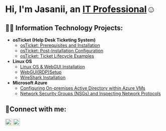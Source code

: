 <h1>Hi, I'm Jasanii, an <a href="https://linkedin.com/in/Josh">IT Professional</a>☺</h1>

<h2>👨‍💻 Information Technology Projects:</h2>

- <b>osTicket (Help Desk Ticketing System)</b>
  - [osTicket: Prerequisites and Installation](https://github.com/JasaniiFreemanIT/osticket-prereqs)
  - [osTicket: Post-Installation Configuration](https://github.com/JasaniiFreemanIT/post-install-config)
  - [osTicket: Ticket Lifecycle Examples](https://github.com/JasaniiFreemanIT/ticket-lifecycle)
- <b>Linux OS</b>
  - [Linux OS & WebGUI Installation](https://github.com/JasaniiFreemanIT/Linux-Installation)
  - [WebGUI(RDP)Setup](https://github.com/JasaniiFreemanIT/WebGUI-RDP-Setup)
  - [WireShark Installation](https://github.com/JasaniiFreemanIT/WireShark-Installation)
- <b>Microsoft Azure</b>
  - [Configuring On-premises Active Directory within Azure VMs](https://github.com/JasaniiFreemanIT/configure-ad)
  - [Network Security Groups (NSGs) and Inspecting Network Protocols](https://github.com/JasaniiFreemanIT/azure-network-protocols)


<h2>🤳Connect with me:</h2>

[<img align="left" alt="Josh | Twitter" width="22px" src="https://cdn.jsdelivr.net/npm/simple-icons@v3/icons/twitter.svg" />][twitter]
[<img align="left" alt="Josh | LinkedIn" width="22px" src="https://cdn.jsdelivr.net/npm/simple-icons@v3/icons/linkedin.svg" />][linkedin]


[twitter]: https://twitter.com/Josh
[linkedin]: https://linkedin.com/in/Josh
